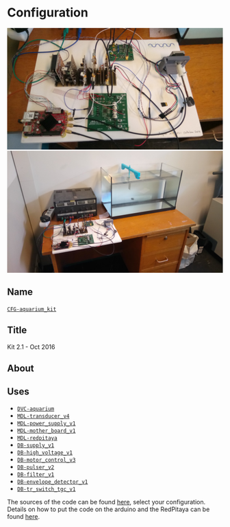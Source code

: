 # Configuration
![](viewme.JPG)
![](viewme2.JPG)

## Name
[`CFG-aquarium_kit`]()

## Title
Kit 2.1 - Oct 2016

## About

## Uses
* [`DVC-aquarium`](../../mecanic/device/DVC-aquarium)
* [`MDL-transducer_v4`](../../electronic/modules/hardware/MDL-transducer/MDL-transducer_v4)
* [`MDL-power_supply_v1`](../../electronic/modules/hardware/MDL-power_supply/MDL-power_supply_v1)
* [`MDL-mother_board_v1`](../../electronic/modules/hardware/MDL-mother_board)
* [`MDL-redpitaya`](../../electronic/modules/hardware/MDL-redpitaya)
* [`DB-supply_v1`](../../electronic/daughter_boards/DB-supply/DB-supply_v1)
* [`DB-high_voltage_v1`](../../electronic/daughter_boards/DB-high_voltage/DB-high_voltage_v1)
* [`DB-motor_control_v3`](../../electronic/daughter_boards/DB-motor_control/DB-motor_control_v3)
* [`DB-pulser_v2`](../../electronic/daughter_boards/DB-pulser/DB-pulser_v2)
* [`DB-filter_v1`](../../electronic/daughter_boards/DB-filter/DB-filter_v1)
* [`DB-envelope_detector_v1`](../../electronic/daughter_boards/DB-envelope_detector/DB-envelope_detector_v1)
* [`DB-tr_switch_tgc_v1`](../../electronic/daughter_boards/DB-tr_switch_tgc/DB-tr_switch_tgc_v1)

The sources of the code can be found [here](../../electronic/modules/software), select your configuration. Details on how to put the code on the arduino and the RedPitaya can be found [here](../../installation/linux_user/readme.md).